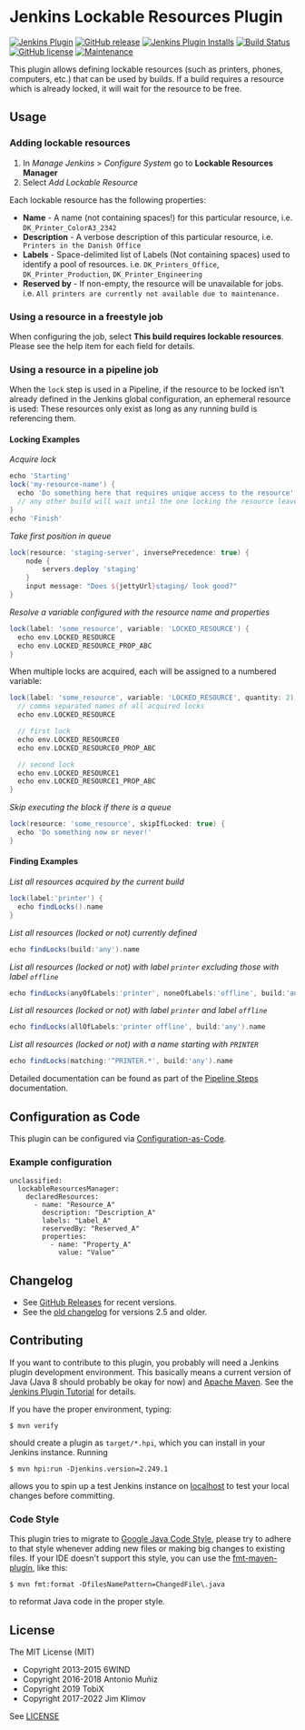 # Jenkins Lockable Resources Plugin

[![Jenkins Plugin](https://img.shields.io/jenkins/plugin/v/lockable-resources.svg)](https://plugins.jenkins.io/lockable-resources)
[![GitHub release](https://img.shields.io/github/release/jenkinsci/lockable-resources-plugin.svg?label=release)](https://github.com/jenkinsci/lockable-resources-plugin/releases/latest)
[![Jenkins Plugin Installs](https://img.shields.io/jenkins/plugin/i/lockable-resources.svg?color=blue)](https://plugins.jenkins.io/lockable-resources)
[![Build Status](https://ci.jenkins.io/buildStatus/icon?job=Plugins%2Flockable-resources-plugin%2Fmaster)](https://ci.jenkins.io/job/Plugins/job/lockable-resources-plugin/job/master/)
[![GitHub license](https://img.shields.io/github/license/jenkinsci/lockable-resources-plugin.svg)](https://github.com/jenkinsci/lockable-resources-plugin/blob/master/LICENSE.txt)
[![Maintenance](https://img.shields.io/maintenance/yes/2022.svg)](https://github.com/jenkinsci/lockable-resources-plugin)

This plugin allows defining lockable resources (such as printers, phones,
computers, etc.) that can be used by builds. If a build requires a resource
which is already locked, it will wait for the resource to be free.

## Usage

### Adding lockable resources

1. In *Manage Jenkins* > *Configure System* go to **Lockable Resources
   Manager**
2. Select *Add Lockable Resource*

Each lockable resource has the following properties:

- **Name** - A name (not containing spaces!) for this particular resource, i.e.
  `DK_Printer_ColorA3_2342`
- **Description** - A verbose description of this particular resource,
  i.e. ` Printers in the Danish Office`
- **Labels** - Space-delimited list of Labels (Not containing spaces) used to
  identify a pool of resources. i.e. `DK_Printers_Office`,
  `DK_Printer_Production`, `DK_Printer_Engineering`
- **Reserved by** - If non-empty, the resource will be unavailable for jobs.
  i.e. `All printers are currently not available due to maintenance.`

### Using a resource in a freestyle job

When configuring the job, select **This build requires lockable resources**.
Please see the help item for each field for details.

### Using a resource in a pipeline job

When the `lock` step is used in a Pipeline, if the resource to be locked isn't
already defined in the Jenkins global configuration, an ephemeral resource is
used: These resources only exist as long as any running build is referencing
them.

#### Locking Examples

*Acquire lock*

```groovy
echo 'Starting'
lock('my-resource-name') {
  echo 'Do something here that requires unique access to the resource'
  // any other build will wait until the one locking the resource leaves this block
}
echo 'Finish'
```

*Take first position in queue*

```groovy
lock(resource: 'staging-server', inversePrecedence: true) {
    node {
        servers.deploy 'staging'
    }
    input message: "Does ${jettyUrl}staging/ look good?"
}
```

*Resolve a variable configured with the resource name and properties*

```groovy
lock(label: 'some_resource', variable: 'LOCKED_RESOURCE') {
  echo env.LOCKED_RESOURCE
  echo env.LOCKED_RESOURCE_PROP_ABC
}
```

When multiple locks are acquired, each will be assigned to a numbered variable:

```groovy
lock(label: 'some_resource', variable: 'LOCKED_RESOURCE', quantity: 2) {
  // comma separated names of all acquired locks
  echo env.LOCKED_RESOURCE

  // first lock
  echo env.LOCKED_RESOURCE0
  echo env.LOCKED_RESOURCE0_PROP_ABC

  // second lock
  echo env.LOCKED_RESOURCE1
  echo env.LOCKED_RESOURCE1_PROP_ABC
}
```



*Skip executing the block if there is a queue*

```groovy
lock(resource: 'some_resource', skipIfLocked: true) {
  echo 'Do something now or never!'
}
```

#### Finding Examples

*List all resources acquired by the current build*

```groovy
lock(label:'printer') {
  echo findLocks().name
}
```

*List all resources (locked or not) currently defined*

```groovy
echo findLocks(build:'any').name
```

*List all resources (locked or not) with label `printer` excluding those with label `offline`*

```groovy
echo findLocks(anyOfLabels:'printer', noneOfLabels:'offline', build:'any').name
```
*List all resources (locked or not) with label `printer` and label `offline`*

```groovy
echo findLocks(allOfLabels:'printer offline', build:'any').name
```
*List all resources (locked or not) with a name starting with `PRINTER`*

```groovy
echo findLocks(matching:'^PRINTER.*', build:'any').name
```

Detailed documentation can be found as part of the
[Pipeline Steps](https://jenkins.io/doc/pipeline/steps/lockable-resources/)
documentation.

## Configuration as Code

This plugin can be configured via
[Configuration-as-Code](https://github.com/jenkinsci/configuration-as-code-plugin).

### Example configuration

```
unclassified:
  lockableResourcesManager:
    declaredResources:
      - name: "Resource_A"
        description: "Description_A"
        labels: "Label_A"
        reservedBy: "Reserved_A"
        properties:
          - name: "Property_A"
            value: "Value"
```

## Changelog

* See [GitHub Releases](https://github.com/jenkinsci/lockable-resources-plugin/releases)
  for recent versions.
* See the [old changelog](CHANGELOG.old.md) for versions 2.5 and older.

## Contributing

If you want to contribute to this plugin, you probably will need a Jenkins plugin development
environment. This basically means a current version of Java (Java 8 should probably be okay for now)
and [Apache Maven]. See the [Jenkins Plugin Tutorial] for details.

If you have the proper environment, typing:

    $ mvn verify

should create a plugin as `target/*.hpi`, which you can install in your Jenkins instance. Running

    $ mvn hpi:run -Djenkins.version=2.249.1

allows you to spin up a test Jenkins instance on [localhost] to test your
local changes before committing.

[Apache Maven]: https://maven.apache.org/
[Jenkins Plugin Tutorial]: https://jenkins.io/doc/developer/tutorial/prepare/
[localhost]: http://localhost:8080/jenkins/

### Code Style

This plugin tries to migrate to [Google Java Code Style], please try to adhere to that style
whenever adding new files or making big changes to existing files. If your IDE doesn't support
this style, you can use the [fmt-maven-plugin], like this:

    $ mvn fmt:format -DfilesNamePattern=ChangedFile\.java

to reformat Java code in the proper style.

[Google Java Code Style]: https://google.github.io/styleguide/javaguide.html
[fmt-maven-plugin]: https://github.com/coveo/fmt-maven-plugin

## License

The MIT License (MIT)

- Copyright 2013-2015 6WIND
- Copyright 2016-2018 Antonio Muñiz
- Copyright 2019 TobiX
- Copyright 2017-2022 Jim Klimov

See [LICENSE](LICENSE.txt)
